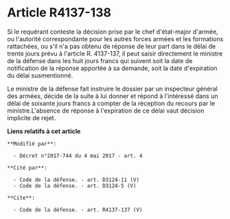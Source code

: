 # Article R4137-138

Si le requérant conteste la décision prise par le chef d'état-major d'armée, ou l'autorité correspondante pour les autres
forces armées et les formations rattachées, ou s'il n'a pas obtenu de réponse de leur part dans le délai de trente jours
prévu à l'article R. 4137-137, il peut saisir directement le ministre de la défense dans les huit jours francs qui suivent
soit la date de notification de la réponse apportée à sa demande, soit la date d'expiration du délai susmentionné.

Le ministre de la défense fait instruire le dossier par un inspecteur général des armées, décide de la suite à lui donner et
répond à l'intéressé dans un délai de soixante jours francs à compter de la réception du recours par le ministre.L'absence de
réponse à l'expiration de ce délai vaut décision implicite de rejet.

**Liens relatifs à cet article**

	**Modifié par**:

	  - Décret n°2017-744 du 4 mai 2017 - art. 4

	**Cité par**:

	  - Code de la défense. - art. D3124-11 (V)
	  - Code de la défense. - art. D3124-5 (V)

	**Cite**:

	  - Code de la défense. - art. R4137-137 (V)
